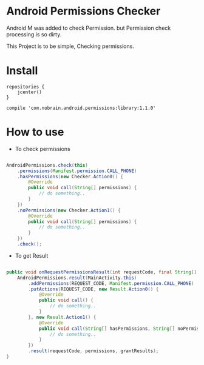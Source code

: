 # Android Permissions Checker

Android M was added to check Permission.
but Permission check processing is so dirty.

This Project is to be simple, Checking permissions.

# Install

```
repositories {
    jcenter()
}

compile 'com.nobrain.android.permissions:library:1.1.0'
```

  
# How to use

* To check permissions

```java

AndroidPermissions.check(this)
    .permissions(Manifest.permission.CALL_PHONE)
    .hasPermissions(new Checker.Action0() {
        @Override
        public void call(String[] permissions) {
            // do something..
        }
    })
    .noPermissions(new Checker.Action1() {
        @Override
        public void call(String[] permissions) {
            // do something..
        }
    })
    .check();


```

* To get Result

```java

public void onRequestPermissionsResult(int requestCode, final String[] permissions, int[] grantResults) {
    AndroidPermissions.result(MainActivity.this)
        .addPermissions(REQUEST_CODE, Manifest.permission.CALL_PHONE)
        .putActions(REQUEST_CODE, new Result.Action0() {
            @Override
            public void call() {
                // do something..
            }
        }, new Result.Action1() {
            @Override
            public void call(String[] hasPermissions, String[] noPermissions) {
                // do something..
            }
        })
        .result(requestCode, permissions, grantResults);
}

```